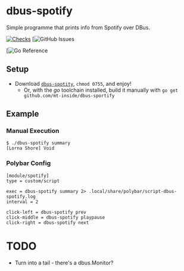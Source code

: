 # dbus-spotify
Simple programme that prints info from Spotify over DBus.

[![Checks](https://github.com/mt-inside/dbus-spotify/actions/workflows/checks.yaml/badge.svg)](https://github.com/mt-inside/dbus-spotify/actions/workflows/checks.yaml)
[![GitHub Issues](https://img.shields.io/github/issues-raw/mt-inside/dbus-spotify//github.com/mt-inside/dbus-spotify/issues)

[![Go Reference](https://pkg.go.dev/badge/github.com/mt-inside/dbus-spotify//pkg.go.dev/github.com/mt-inside/dbus-spotify)

## Setup
* Download [`dbus-spotity`](https://github.com/mt-inside/dbus-spotify/releases/latest/download/dbus-spotify_linux_amd64), `chmod 0755`, and enjoy!
  * Or, with the _go_ toolchain installed, build it manually with `go get github.com/mt-inside/dbus-sportify`

## Example

### Manual Execution
```
$ ./dbus-spotify summary
[Lorna Shore] Void
```

### Polybar Config
```
[module/spotify]
type = custom/script

exec = dbus-spotify summary 2> .local/share/polybar/script-dbus-spotify.log
interval = 2

click-left = dbus-spotify prev
click-middle = dbus-spotify playpause
click-right = dbus-spotify next
```

# TODO
* Turn into a tail - there's a dbus.Monitor?
